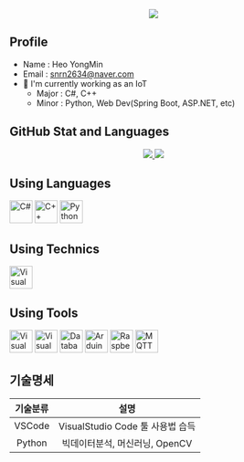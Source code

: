 <p align='center'>
  <a href="https://github.com/HeoYongmin">
    <img src="https://capsule-render.vercel.app/api?type=venom&height=270&color=gradient&text=HeoYongminRepository&section=header&reversal=false&textBg=false&fontColor=005174&fontSize=40&animation=blinking&fontAlign=50"/>
  </a>
</p>


## Profile
- Name : Heo YongMin
- Email : snrn2634@naver.com
- 🔭 I'm currently working as an IoT 
  - Major : C#, C++
  - Minor : Python, Web Dev(Spring Boot, ASP.NET, etc)

## GitHub Stat and Languages
<p align='center'>
  <a href="https://github.com/HeoYongmin">
    <img src="https://github-readme-stats.vercel.app/api?username=HeoYongmin&theme=tokyonight&show_icons=true"/>
    <img src="https://github-readme-stats.vercel.app/api/top-langs/?username=HeoYongmin&theme=tokyonight&layout=compact"/>
  </a>
</p>

## Using Languages
<p align='left'>
    <img height="40" src="https://img.icons8.com/?size=100&id=55251&format=png&color=000000" title="C#">
    <img height="40" src="https://img.icons8.com/?size=100&id=55199&format=png&color=000000" title="C++">
    <img height="40" src="https://img.icons8.com/?size=100&id=13441&format=png&color=000000" title="Python">
</p>

## Using Technics
<p align='left'>
  <img height="40" src="https://img.icons8.com/?size=100&id=9OGIyU8hrxW5&format=png&color=000000" title="Visual Studio Code">
</p>

## Using Tools
<p align='left'>
  <img height="40" src="https://img.icons8.com/?size=100&id=9OGIyU8hrxW5&format=png&color=000000" title="Visual Studio Code">
  <img height="40" src="https://img.icons8.com/?size=100&id=ezj3zaVtImPg&format=png&color=000000" title="Visual Studio">
  <img height="40" src="https://img.icons8.com/?size=100&id=NFQusZJ4neki&format=png&color=000000" title="Databases">
  
  <img height="40" src="https://img.icons8.com/?size=100&id=Of4lZV2lwBQI&format=png&color=000000" title="Arduino">
  <img height="40" src="https://img.icons8.com/?size=100&id=13443&format=png&color=000000" title="Raspberry Pi">
  <img height="40" src="https://mosquitto.org/stickers/mosquitto-mono.png" title="MQTT">
</p>

## 기술명세
| 기술분류 | 설명 |
|:---:|:---:|
| VSCode | VisualStudio Code 툴 사용법 습득|
|Python | 빅데이터분석, 머신러닝, OpenCV

